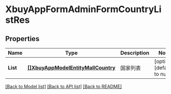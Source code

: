 # XbuyAppFormAdminFormCountryListRes

## Properties
Name | Type | Description | Notes
------------ | ------------- | ------------- | -------------
**List** | [**[]XbuyAppModelEntityMallCountry**](xbuy.app.model.entity.MallCountry.md) | 国家列表 | [optional] [default to null]

[[Back to Model list]](../README.md#documentation-for-models) [[Back to API list]](../README.md#documentation-for-api-endpoints) [[Back to README]](../README.md)

